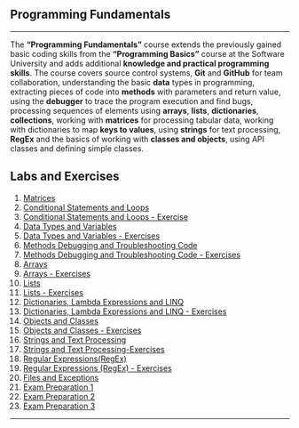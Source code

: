 ## Programming Fundamentals
---
The **“Programming Fundamentals”** course extends the previously gained basic coding skills from the **“Programming Basics”** course at the Software University and adds additional **knowledge
and practical programming skills**. The course covers source control systems, **Git** and **GitHub** for team collaboration, understanding the basic **data** types in programming,
extracting pieces of code into **methods** with parameters and return value, using the **debugger** to trace the program execution and find bugs,
processing sequences of elements using **arrays**, **lists**, **dictionaries**, **collections**, working with **matrices** for processing tabular data, working with dictionaries
to map **keys to values**, using **strings** for text processing, **RegEx** and the basics of working with **classes and objects**, using API classes and defining simple classes.

## Labs and Exercises

1. [Matrices](https://github.com/Nasko-FSD/Fundamentals/tree/main/04%20-%20Matrices)
2. [Conditional Statements and Loops](https://github.com/Nasko-FSD/Fundamentals/tree/main/05%20-%20Conditional%20Statements%20and%20Loops)
3. [Conditional Statements and Loops - Exercise](https://github.com/Nasko-FSD/Fundamentals/tree/main/06%20-%20Conditional%20Statements%20and%20Loops%20-%20Exercise)
4. [Data Types and Variables](https://github.com/Nasko-FSD/Fundamentals/tree/main/07%20-%20Data%20Types%20and%20Variables)
5. [Data Types and Variables - Exercises](https://github.com/Nasko-FSD/Fundamentals/tree/main/08%20-%20Data%20Types%20and%20Variables%20-%20Exercises)
6. [Methods Debugging and Troubleshooting Code](https://github.com/Nasko-FSD/Fundamentals/tree/main/09%20-%20Methods%20Debugging%20and%20Troubleshooting%20Code)
7. [Methods Debugging and Troubleshooting Code - Exercises](https://github.com/Nasko-FSD/Fundamentals/tree/main/10%20-%20Methods%20Debugging%20and%20Troubleshooting%20Code)
8. [Arrays](https://github.com/Nasko-FSD/Fundamentals/tree/main/11%20-%20Arrays)
9. [Arrays - Exercises](https://github.com/Nasko-FSD/Fundamentals/tree/main/12%20-%20Arrays%20-%20Exercises)
10. [Lists](https://github.com/Nasko-FSD/Fundamentals/tree/main/13%20-%20Lists)
11. [Lists - Exercises](https://github.com/Nasko-FSD/Fundamentals/tree/main/14%20-%20Lists%20-%20Ecerises)
12. [Dictionaries, Lambda Expressions and LINQ](https://github.com/Nasko-FSD/Fundamentals/tree/main/15%20-%20Dictionaries%2C%20Lambda%20Expressions%20and%20LINQ)
13. [Dictionaries, Lambda Expressions and LINQ - Exercises](https://github.com/Nasko-FSD/Fundamentals/tree/main/16%20-%20Dictionaries%2C%20Lambda%20Expressions%20and%20LINQ%20-%20Exercises)
14. [Objects and Classes](https://github.com/Nasko-FSD/Fundamentals/tree/main/17-Objects%20and%20Classes)
15. [Objects and Classes - Exercises](https://github.com/Nasko-FSD/Fundamentals/tree/main/18-Objects%20and%20Classes%20-%20Exercises)
16. [Strings and Text Processing](https://github.com/Nasko-FSD/Fundamentals/tree/main/19-Strings%20and%20Text%20Processing)
17. [Strings and Text Processing-Exercises](https://github.com/Nasko-FSD/Fundamentals/tree/main/20-Strings%20and%20Text%20Processing-Exercises)
18. [Regular Expressions(RegEx)](https://github.com/Nasko-FSD/Fundamentals/tree/main/21-Regular%20Expressions(RegEx))
19. [Regular Expressions (RegEx) - Exercises](https://github.com/Nasko-FSD/Fundamentals/tree/main/22-Regular%20Expressions%20(RegEx)%20-%20Exercises)
20. [Files and Exceptions](https://github.com/Nasko-FSD/Fundamentals/tree/main/23-Files%20and%20Exceptions)
21. [Exam Preparation 1](https://github.com/Nasko-FSD/Fundamentals/tree/main/24-Exam%20Preparation%201)
22. [Exam Preparation 2](https://github.com/Nasko-FSD/Fundamentals/tree/main/25-Exam%20Preparation%202)
23. [Exam Preparation 3](https://github.com/Nasko-FSD/Fundamentals/tree/main/26-Exam%20Preparation%203)
---
